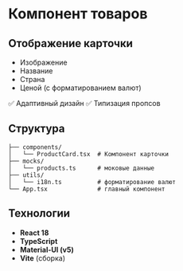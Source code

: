 # Компонент товаров

## Отображение карточки

- Изображение
- Название
- Страна
- Ценой (с форматированием валют)

✅ Адаптивный дизайн
✅ Типизация пропсов

## Структура

```src/
├── components/
│   └── ProductCard.tsx  # Компонент карточки
├── mocks/
│   └── products.ts      # моковые данные
├── utils/
│   └── i18n.ts          # форматирование валют
└── App.tsx              # главный компонент
```

## Технологии

- **React 18**
- **TypeScript**
- **Material-UI (v5)**
- **Vite** (сборка)
